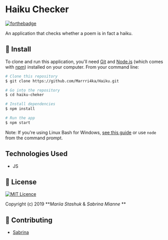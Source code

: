 # Haiku Checker

[![forthebadge](http://forthebadge.com/images/badges/made-with-javascript.svg)](http://forthebadge.com)


An application that checks whether a poem is in fact a haiku.

## 💾 Install

To clone and run this application, you'll need [Git](https://git-scm.com) and [Node.js](https://nodejs.org/en/download/) (which comes with [npm](http://npmjs.com)) installed on your computer. From your command line:

```bash
# Clone this repository
$ git clone https://github.com/Marrri4ka/Haiku.git

# Go into the repository
$ cd haiku-cheker

# Install dependencies
$ npm install

# Run the app
$ npm start
```

Note: If you're using Linux Bash for Windows, [see this guide](https://www.howtogeek.com/261575/how-to-run-graphical-linux-desktop-applications-from-windows-10s-bash-shell/) or use `node` from the command prompt.

## Technologies Used

* JS


## 📜 License


[![MIT Licence](https://badges.frapsoft.com/os/mit/mit.svg?v=103)](https://opensource.org/licenses/mit-license.php)

Copyright (c) 2019 **_Mariia Stashuk_ & _Sabrina Mianne_ **

## 💬 Contributing

* [Sabrina](https://github.com/sabrinamianne)
